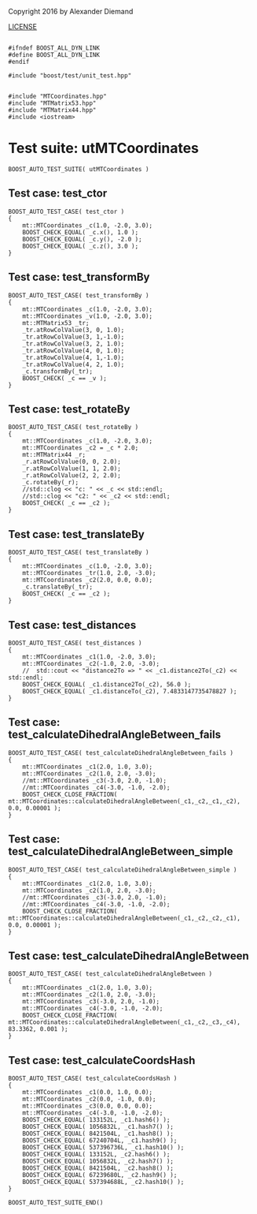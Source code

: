 Copyright 2016 by Alexander Diemand

[LICENSE](../../LICENSE)

~~~ { .cpp }

#ifndef BOOST_ALL_DYN_LINK
#define BOOST_ALL_DYN_LINK
#endif

#include "boost/test/unit_test.hpp"


#include "MTCoordinates.hpp"
#include "MTMatrix53.hpp"
#include "MTMatrix44.hpp"
#include <iostream>
~~~

# Test suite: utMTCoordinates
~~~ { .cpp }
BOOST_AUTO_TEST_SUITE( utMTCoordinates )
~~~

## Test case: test_ctor
~~~ { .cpp }
BOOST_AUTO_TEST_CASE( test_ctor )
{
    mt::MTCoordinates _c(1.0, -2.0, 3.0);
    BOOST_CHECK_EQUAL( _c.x(), 1.0 );
    BOOST_CHECK_EQUAL( _c.y(), -2.0 );
    BOOST_CHECK_EQUAL( _c.z(), 3.0 );
}
~~~

## Test case: test_transformBy
~~~ { .cpp }
BOOST_AUTO_TEST_CASE( test_transformBy )
{
    mt::MTCoordinates _c(1.0, -2.0, 3.0);
    mt::MTCoordinates _v(1.0, -2.0, 3.0);
    mt::MTMatrix53 _tr;
	_tr.atRowColValue(3, 0, 1.0);
	_tr.atRowColValue(3, 1,-1.0);
	_tr.atRowColValue(3, 2, 1.0);
	_tr.atRowColValue(4, 0, 1.0);
	_tr.atRowColValue(4, 1,-1.0);
	_tr.atRowColValue(4, 2, 1.0);
    _c.transformBy(_tr);
    BOOST_CHECK( _c == _v );
}
~~~

## Test case: test_rotateBy
~~~ { .cpp }
BOOST_AUTO_TEST_CASE( test_rotateBy )
{
    mt::MTCoordinates _c(1.0, -2.0, 3.0);
    mt::MTCoordinates _c2 = _c * 2.0;
	mt::MTMatrix44 _r;
	_r.atRowColValue(0, 0, 2.0);
	_r.atRowColValue(1, 1, 2.0);
	_r.atRowColValue(2, 2, 2.0);
    _c.rotateBy(_r);
    //std::clog << "c: " << _c << std::endl;
    //std::clog << "c2: " << _c2 << std::endl;
    BOOST_CHECK( _c == _c2 );
}
~~~

## Test case: test_translateBy
~~~ { .cpp }
BOOST_AUTO_TEST_CASE( test_translateBy )
{
    mt::MTCoordinates _c(1.0, -2.0, 3.0);
    mt::MTCoordinates _tr(1.0, 2.0, -3.0);
    mt::MTCoordinates _c2(2.0, 0.0, 0.0);
    _c.translateBy(_tr);
    BOOST_CHECK( _c == _c2 );
}
~~~

## Test case: test_distances
~~~ { .cpp }
BOOST_AUTO_TEST_CASE( test_distances )
{
    mt::MTCoordinates _c1(1.0, -2.0, 3.0);
    mt::MTCoordinates _c2(-1.0, 2.0, -3.0);
    //	std::cout << "distance2To => " << _c1.distance2To(_c2) << std::endl;
    BOOST_CHECK_EQUAL( _c1.distance2To(_c2), 56.0 );
    BOOST_CHECK_EQUAL( _c1.distanceTo(_c2), 7.4833147735478827 );
}
~~~

## Test case: test_calculateDihedralAngleBetween_fails
~~~ { .cpp }
BOOST_AUTO_TEST_CASE( test_calculateDihedralAngleBetween_fails )
{
    mt::MTCoordinates _c1(2.0, 1.0, 3.0);
    mt::MTCoordinates _c2(1.0, 2.0, -3.0);
    //mt::MTCoordinates _c3(-3.0, 2.0, -1.0);
    //mt::MTCoordinates _c4(-3.0, -1.0, -2.0);
    BOOST_CHECK_CLOSE_FRACTION( mt::MTCoordinates::calculateDihedralAngleBetween(_c1,_c2,_c1,_c2), 0.0, 0.00001 );
}
~~~

## Test case: test_calculateDihedralAngleBetween_simple
~~~ { .cpp }
BOOST_AUTO_TEST_CASE( test_calculateDihedralAngleBetween_simple )
{
    mt::MTCoordinates _c1(2.0, 1.0, 3.0);
    mt::MTCoordinates _c2(1.0, 2.0, -3.0);
    //mt::MTCoordinates _c3(-3.0, 2.0, -1.0);
    //mt::MTCoordinates _c4(-3.0, -1.0, -2.0);
    BOOST_CHECK_CLOSE_FRACTION( mt::MTCoordinates::calculateDihedralAngleBetween(_c1,_c2,_c2,_c1), 0.0, 0.00001 );
}
~~~

## Test case: test_calculateDihedralAngleBetween
~~~ { .cpp }
BOOST_AUTO_TEST_CASE( test_calculateDihedralAngleBetween )
{
    mt::MTCoordinates _c1(2.0, 1.0, 3.0);
    mt::MTCoordinates _c2(1.0, 2.0, -3.0);
    mt::MTCoordinates _c3(-3.0, 2.0, -1.0);
    mt::MTCoordinates _c4(-3.0, -1.0, -2.0);
    BOOST_CHECK_CLOSE_FRACTION( mt::MTCoordinates::calculateDihedralAngleBetween(_c1,_c2,_c3,_c4), 83.3362, 0.001 );
}
~~~

## Test case: test_calculateCoordsHash
~~~ { .cpp }
BOOST_AUTO_TEST_CASE( test_calculateCoordsHash )
{
    mt::MTCoordinates _c1(0.0, 1.0, 0.0);
    mt::MTCoordinates _c2(0.0, -1.0, 0.0);
    mt::MTCoordinates _c3(0.0, 0.0, 0.0);
    mt::MTCoordinates _c4(-3.0, -1.0, -2.0);
    BOOST_CHECK_EQUAL( 133152L, _c1.hash6() );
    BOOST_CHECK_EQUAL( 1056832L, _c1.hash7() );
    BOOST_CHECK_EQUAL( 8421504L, _c1.hash8() );
    BOOST_CHECK_EQUAL( 67240704L, _c1.hash9() );
    BOOST_CHECK_EQUAL( 537396736L, _c1.hash10() );
    BOOST_CHECK_EQUAL( 133152L, _c2.hash6() );
    BOOST_CHECK_EQUAL( 1056832L, _c2.hash7() );
    BOOST_CHECK_EQUAL( 8421504L, _c2.hash8() );
    BOOST_CHECK_EQUAL( 67239680L, _c2.hash9() );
    BOOST_CHECK_EQUAL( 537394688L, _c2.hash10() );
}
~~~

~~~ { .cpp }
BOOST_AUTO_TEST_SUITE_END()
~~~
